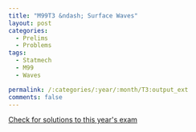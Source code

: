 ```yaml
---
title: "M99T3 &ndash; Surface Waves"
layout: post
categories:
  - Prelims
  - Problems
tags:
  - Statmech
  - M99
  - Waves

permalink: /:categories/:year/:month/T3:output_ext
comments: false
---
```

<object data="1999M3T.pdf" type="application/pdf" width="100%" height="500"></object>
<div class="message"><a href='https://princetonprelim.com/prelim/3/'>Check for solutions to this year's exam</a></div>